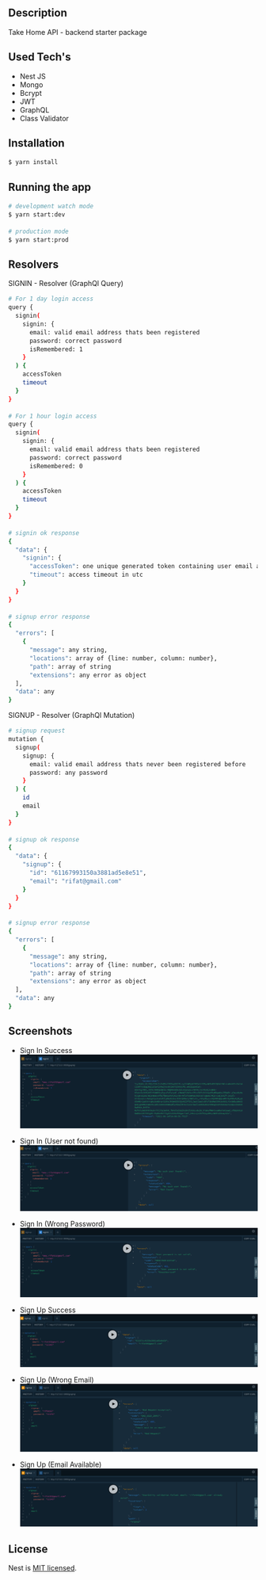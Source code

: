 ## Description

Take Home API - backend starter package

## Used Tech's

- Nest JS
- Mongo
- Bcrypt
- JWT
- GraphQL
- Class Validator

## Installation

```bash
$ yarn install
```

## Running the app

```bash
# development watch mode
$ yarn start:dev

# production mode
$ yarn start:prod
```

## Resolvers

SIGNIN - Resolver (GraphQl Query)

```bash
# For 1 day login access
query {
  signin(
    signin: {
      email: valid email address thats been registered
      password: correct password
      isRemembered: 1
    }
  ) {
    accessToken
    timeout
  }
}

# For 1 hour login access
query {
  signin(
    signin: {
      email: valid email address thats been registered
      password: correct password
      isRemembered: 0
    }
  ) {
    accessToken
    timeout
  }
}

# signin ok response
{
  "data": {
    "signin": {
      "accessToken": one unique generated token containing user email address as payload,
      "timeout": access timeout in utc
    }
  }
}

# signup error response
{
  "errors": [
    {
      "message": any string,
      "locations": array of {line: number, column: number},
      "path": array of string
      "extensions": any error as object
  ],
  "data": any
}
```

SIGNUP - Resolver (GraphQl Mutation)

```bash
# signup request
mutation {
  signup(
    signup: {
      email: valid email address thats never been registered before
      password: any password
    }
  ) {
    id
    email
  }
}

# signup ok response
{
  "data": {
    "signup": {
      "id": "61167993150a3881ad5e8e51",
      "email": "rifat@gmail.com"
    }
  }
}

# signup error response
{
  "errors": [
    {
      "message": any string,
      "locations": array of {line: number, column: number},
      "path": array of string
      "extensions": any error as object
  ],
  "data": any
}
```

## Screenshots
- Sign In Success
![sigin-success](./docs/signin-success.png?raw=true "Sign In Success")
  
- Sign In (User not found)
![sigin-user-not-found](./docs/signin-user-not-found.png?raw=true "Sign In User Not Found")
  
- Sign In (Wrong Password)
![sigin-wrong-password](./docs/sigin-wrong-password.png?raw=true "Sign In Wrong Password")
  
- Sign Up Success
  ![sigup-success](./docs/signup-success.png?raw=true "Sign Up Success")
  
- Sign Up (Wrong Email)
  ![signup-wrong-email](./docs/signup-wrong-email.png?raw=true "Sign Up Wrong Email")
  
- Sign Up (Email Available)
  ![signup-email-available](./docs/signup-email-available.png?raw=true "Sign Up Email Already Available")

## License

Nest is [MIT licensed](LICENSE).
